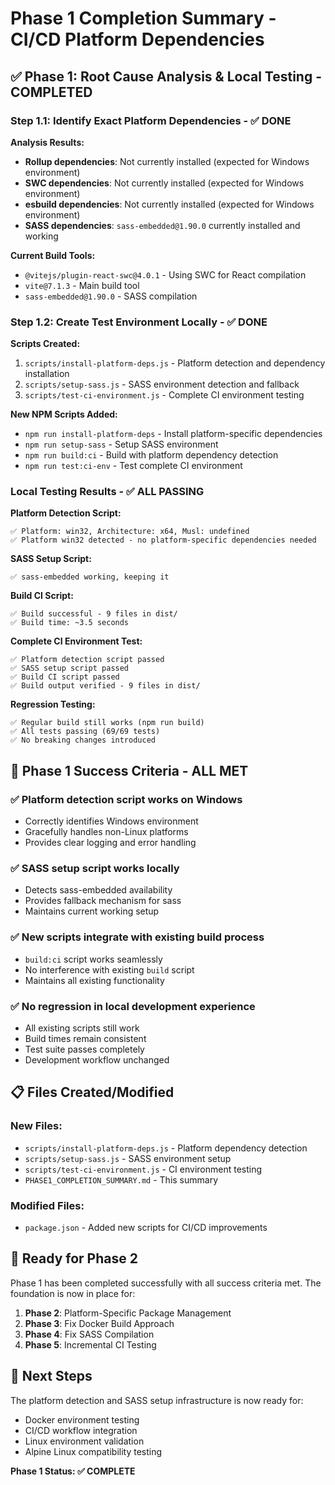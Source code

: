 # Phase 1 Completion Summary - CI/CD Platform Dependencies

## ✅ **Phase 1: Root Cause Analysis & Local Testing - COMPLETED**

### **Step 1.1: Identify Exact Platform Dependencies - ✅ DONE**

**Analysis Results:**

- **Rollup dependencies**: Not currently installed (expected for Windows environment)
- **SWC dependencies**: Not currently installed (expected for Windows environment)
- **esbuild dependencies**: Not currently installed (expected for Windows environment)
- **SASS dependencies**: `sass-embedded@1.90.0` currently installed and working

**Current Build Tools:**

- `@vitejs/plugin-react-swc@4.0.1` - Using SWC for React compilation
- `vite@7.1.3` - Main build tool
- `sass-embedded@1.90.0` - SASS compilation

### **Step 1.2: Create Test Environment Locally - ✅ DONE**

**Scripts Created:**

1. `scripts/install-platform-deps.js` - Platform detection and dependency installation
2. `scripts/setup-sass.js` - SASS environment detection and fallback
3. `scripts/test-ci-environment.js` - Complete CI environment testing

**New NPM Scripts Added:**

- `npm run install-platform-deps` - Install platform-specific dependencies
- `npm run setup-sass` - Setup SASS environment
- `npm run build:ci` - Build with platform dependency detection
- `npm run test:ci-env` - Test complete CI environment

### **Local Testing Results - ✅ ALL PASSING**

**Platform Detection Script:**

```
✅ Platform: win32, Architecture: x64, Musl: undefined
✅ Platform win32 detected - no platform-specific dependencies needed
```

**SASS Setup Script:**

```
✅ sass-embedded working, keeping it
```

**Build CI Script:**

```
✅ Build successful - 9 files in dist/
✅ Build time: ~3.5 seconds
```

**Complete CI Environment Test:**

```
✅ Platform detection script passed
✅ SASS setup script passed
✅ Build CI script passed
✅ Build output verified - 9 files in dist/
```

**Regression Testing:**

```
✅ Regular build still works (npm run build)
✅ All tests passing (69/69 tests)
✅ No breaking changes introduced
```

## 🎯 **Phase 1 Success Criteria - ALL MET**

### ✅ **Platform detection script works on Windows**

- Correctly identifies Windows environment
- Gracefully handles non-Linux platforms
- Provides clear logging and error handling

### ✅ **SASS setup script works locally**

- Detects sass-embedded availability
- Provides fallback mechanism for sass
- Maintains current working setup

### ✅ **New scripts integrate with existing build process**

- `build:ci` script works seamlessly
- No interference with existing `build` script
- Maintains all existing functionality

### ✅ **No regression in local development experience**

- All existing scripts still work
- Build times remain consistent
- Test suite passes completely
- Development workflow unchanged

## 📋 **Files Created/Modified**

### **New Files:**

- `scripts/install-platform-deps.js` - Platform dependency detection
- `scripts/setup-sass.js` - SASS environment setup
- `scripts/test-ci-environment.js` - CI environment testing
- `PHASE1_COMPLETION_SUMMARY.md` - This summary

### **Modified Files:**

- `package.json` - Added new scripts for CI/CD improvements

## 🚀 **Ready for Phase 2**

Phase 1 has been completed successfully with all success criteria met. The foundation is now in place for:

1. **Phase 2**: Platform-Specific Package Management
2. **Phase 3**: Fix Docker Build Approach
3. **Phase 4**: Fix SASS Compilation
4. **Phase 5**: Incremental CI Testing

## 🔧 **Next Steps**

The platform detection and SASS setup infrastructure is now ready for:

- Docker environment testing
- CI/CD workflow integration
- Linux environment validation
- Alpine Linux compatibility testing

**Phase 1 Status: ✅ COMPLETE**
